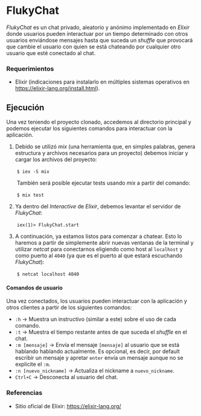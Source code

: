 # FlukyChat

*FlukyChat* es un chat privado, aleatorio y anónimo implementado en *Elixir* donde usuarios pueden interactuar por un tiempo determinado con otros usuarios enviándose mensajes hasta que suceda un *shuffle* que provocará que cambie el usuario con quien se está chateando por cualquier otro usuario que esté conectado al chat.

### Requerimientos

- Elixir (indicaciones para instalarlo en múltiples sistemas operativos en https://elixir-lang.org/install.html).

## Ejecución

Una vez teniendo el proyecto clonado, accedemos al directorio principal y podemos ejecutar los siguientes comandos para interactuar con la aplicación.

1. Debido se utilizó *mix* (una herramienta que, en simples palabras, genera estructura y archivos necesarios para un proyecto) debemos iniciar y cargar los archivos del proyecto:

&emsp;&emsp;```$ iex -S mix```

&emsp;&emsp;También será posible ejecutar tests usando *mix* a partir del comando:

&emsp;&emsp;```$ mix test```

2. Ya dentro del *Interactive* de *Elixir*, debemos levantar el servidor de *FlukyChat*:

&emsp;&emsp;```iex(1)> FlukyChat.start```

3. A continuación, ya estamos listos para comenzar a chatear. Esto lo haremos a partir de simplemente abrir nuevas ventanas de la terminal y utilizar *netcat* para conectarnos eligiendo como host al `localhost` y como puerto al `4040` (ya que es el puerto al que estará escuchando *FlukyChat*):

&emsp;&emsp;```$ netcat localhost 4040```

#### Comandos de usuario

Una vez conectados, los usuarios pueden interactuar con la aplicación y otros clientes a partir de los siguientes comandos:

- `:h` -> Muestra un instructivo (similar a este) sobre el uso de cada comando.
- `:t` -> Muestra el tiempo restante antes de que suceda el *shuffle* en el chat.
- `:m [mensaje]` -> Envía el mensaje `[mensaje]` al usuario que se está hablando hablando actualmente. Es opcional, es decir, por default escribir un mensaje y apretar `enter` envía un mensaje aunque no se explicite el `:m`.
- `:n [nuevo_nickname]` -> Actualiza el nickname a `nuevo_nickname`.
- `Ctrl+C` -> Desconecta al usuario del chat.

### Referencias

  * Sitio oficial de Elixir: https://elixir-lang.org/
